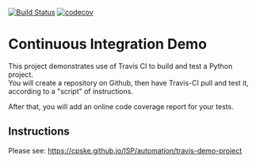 [![Build Status](https://travis-ci.com/phuwanutj/demo-pyci.svg?branch=master)](https://travis-ci.com/phuwanutj/demo-pyci)
[![codecov](https://codecov.io/gh/phuwanutj/demo-pyci/branch/master/graph/badge.svg?token=EYALFXKR2D)](undefined)

Continuous Integration Demo
============================

This project demonstrates use of Travis CI to build and test a Python project.  
You will create a repository on Github, then have Travis-CI pull and test it,
according to a "script" of instructions.

After that, you will add an online code coverage report for your tests.

## Instructions

Please see: https://cpske.github.io/ISP/automation/travis-demo-project

